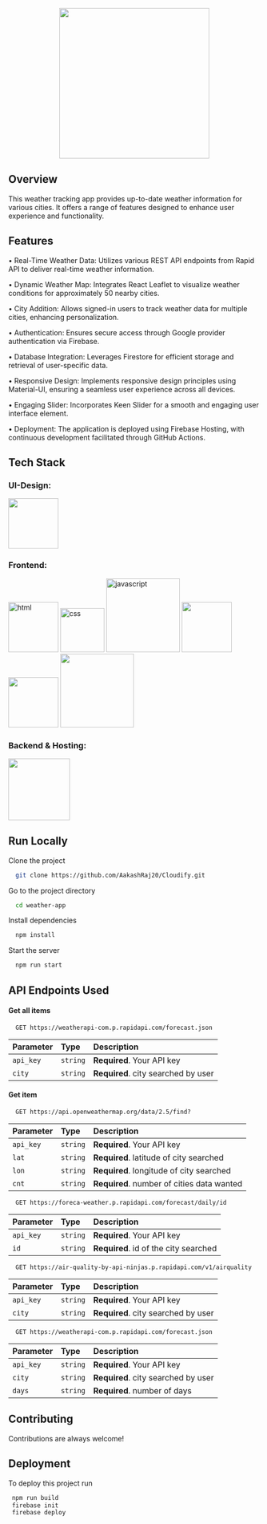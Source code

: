 <p align="center">
 <img src="https://drive.google.com/uc?id=1LtaOuvpAlThn2PKlEDxa3X0V_Fj1Neyq" width="300" />
</p>

## Overview
This weather tracking app provides up-to-date weather information for various cities. It offers a range of features designed to enhance user experience and functionality.

## Features
• Real-Time Weather Data: Utilizes various REST API endpoints from Rapid API to deliver real-time weather information.

• Dynamic Weather Map: Integrates React Leaflet to visualize weather conditions for approximately 50 nearby cities.

• City Addition: Allows signed-in users to track weather data for multiple cities, enhancing personalization.

• Authentication: Ensures secure access through Google provider authentication via Firebase.

• Database Integration: Leverages Firestore for efficient storage and retrieval of user-specific data.

• Responsive Design: Implements responsive design principles using Material-UI, ensuring a seamless user experience across all devices.

• Engaging Slider: Incorporates Keen Slider for a smooth and engaging user interface element.

• Deployment: The application is deployed using Firebase Hosting, with continuous development facilitated through GitHub Actions.


## Tech Stack

### UI-Design:
<img src="https://img.shields.io/badge/Figma-F24E1E?style=for-the-badge&logo=figma&logoColor=white" width="100" />

### Frontend:
<div>
  <img alt="html" src="https://img.shields.io/badge/HTML5-E34F26?style=for-the-badge&logo=html5&logoColor=white" width="100" />
  <img alt="css" src="https://img.shields.io/badge/CSS3-1572B6?style=for-the-badge&logo=css3&logoColor=white" width="88" />
  <img alt="javascript" src="https://img.shields.io/badge/JavaScript-323330?style=for-the-badge&logo=javascript&logoColor=F7DF1E" width="147" />
  <img src="https://img.shields.io/badge/React-20232A?style=for-the-badge&logo=react&logoColor=61DAFB" width="100" />
  <img src="https://img.shields.io/badge/Redux-593D88?style=for-the-badge&logo=redux&logoColor=white" width="100" />
  <img src="https://img.shields.io/badge/Material%20UI-007FFF?style=for-the-badge&logo=mui&logoColor=white" width="147" />
</div>

### Backend & Hosting:
  <img src="https://img.shields.io/badge/firebase-ffca28?style=for-the-badge&logo=firebase&logoColor=black" width="123" />



## Run Locally

Clone the project

```bash
  git clone https://github.com/AakashRaj20/Cloudify.git
```

Go to the project directory

```bash
  cd weather-app
```

Install dependencies

```bash
  npm install
```

Start the server

```bash
  npm run start
```


## API Endpoints Used

#### Get all items

```http
  GET https://weatherapi-com.p.rapidapi.com/forecast.json
```

| Parameter | Type     | Description                |
| :-------- | :------- | :------------------------- |
| `api_key` | `string` | **Required**. Your API key |
| `city` | `string` | **Required**. city searched by user |

#### Get item

```http
  GET https://api.openweathermap.org/data/2.5/find?
```

| Parameter | Type     | Description                       |
| :-------- | :------- | :-------------------------------- |
| `api_key` | `string` | **Required**. Your API key |
| `lat` | `string` | **Required**. latitude of city searched|
| `lon` | `string` | **Required**. longitude of city searched|
| `cnt` | `string` | **Required**. number of cities data wanted|

```http
  GET https://foreca-weather.p.rapidapi.com/forecast/daily/id
```

| Parameter | Type     | Description                       |
| :-------- | :------- | :-------------------------------- |
| `api_key` | `string` | **Required**. Your API key |
| `id` | `string` | **Required**. id of the city searched|

```http
  GET https://air-quality-by-api-ninjas.p.rapidapi.com/v1/airquality
```

| Parameter | Type     | Description                       |
| :-------- | :------- | :-------------------------------- |
| `api_key` | `string` | **Required**. Your API key |
| `city` | `string` | **Required**. city searched by user |

```http
  GET https://weatherapi-com.p.rapidapi.com/forecast.json
```

| Parameter | Type     | Description                       |
| :-------- | :------- | :-------------------------------- |
| `api_key` | `string` | **Required**. Your API key |
| `city` | `string` | **Required**. city searched by user |
| `days` | `string` | **Required**. number of days |




## Contributing

Contributions are always welcome!


## Deployment

To deploy this project run

```bash
 npm run build
 firebase init
 firebase deploy
```

